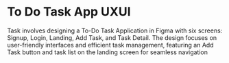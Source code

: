 # To Do Task App UXUI
Task  involves designing a To-Do Task Application in Figma with six screens: Signup, Login, Landing, Add Task, and Task Detail. The design focuses on user-friendly interfaces and efficient task management, featuring an Add Task button and task list on the landing screen for seamless navigation
